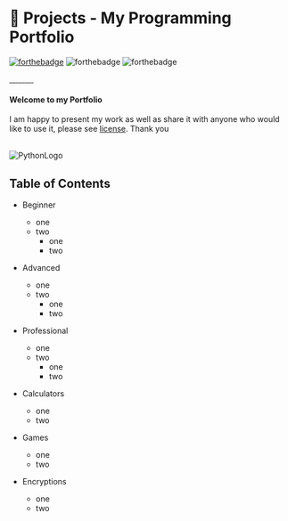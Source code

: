 # 💎 Projects - My Programming Portfolio

[![forthebadge](https://forthebadge.com/images/badges/made-with-python.svg)](https://www.python.org/)
![forthebadge](https://forthebadge.com/images/badges/built-by-developers.svg)
![forthebadge](https://forthebadge.com/images/badges/built-with-love.svg)
<br>



<p align="left">
  <a href="https://github.com/swissnx/Projects/releases/">
    <img alt="" src="https://img.shields.io/badge/-Python-maroon" />
   </a>
   <a href="">
    <img alt="" src="https://img.shields.io/badge/-Programming-brown" />
   </a>
   <a href="">
    <img alt="" src="https://img.shields.io/badge/-GitHub-black" />
   </a>
   <a href="">
    <img alt="" src="https://img.shields.io/badge/Python-Projects-blue" />
   </a>
   <a href="">
    <img alt="" src="https://img.shields.io/badge/Python-Engineer-lightgrey" />
   </a>
   <a href="">
    <img alt="" src="https://img.shields.io/badge/Programming-Developer-yellow" />
   </a>
   <a href="">
    <img alt="" src="https://img.shields.io/badge/Programming-Engineer-yellowgreen" />
   </a>
   <a href="">
    <img alt="" src="" />
   </a>
   <a href="">
    <img alt="" src="" />
   </a>
   <a href="">
    <img alt="" src="" />
   </a>
   <a href="">
    <img alt="" src="" />
   </a>
   <a href="">
    <img alt="" src="" />
  </a>
</p>


#### Welcome to my Portfolio


I am happy to present my work as well as share it with anyone who would like to use it, please see [license](https://github.com/swissnx/Projects/blob/main/LICENSE).
Thank you
<br>
<br>






![PythonLogo](https://user-images.githubusercontent.com/68494604/94645884-950ac780-030a-11eb-9c8f-40d9740fc6ad.gif)
<br>


## Table of Contents
- Beginner
  - one
  - two
    - one
    - two
- Advanced
  - one
  - two
    - one
    - two
- Professional
  - one
  - two
    - one
    - two


- Calculators
  - one
  - two
  
- Games
  - one
  - two

- Encryptions
  - one
  - two


<br>
<br>

